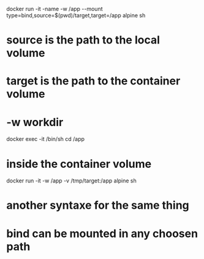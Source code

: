 docker run -it -name <name> -w /app --mount type=bind,source=$(pwd)/target,target=/app alpine sh
# source is the path to the local volume
# target is the path to the container volume
# -w workdir

docker exec -it <name> /bin/sh
cd /app
# inside the container volume


docker run -it -w /app -v /tmp/target:/app alpine sh
# another syntaxe for the same thing
# bind can be mounted in any choosen path
